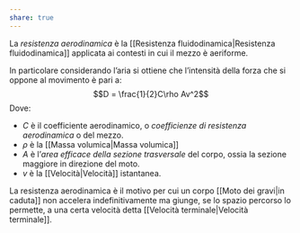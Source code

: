 ```yaml
---
share: true
---
```

La *resistenza aerodinamica* è la [[Resistenza fluidodinamica|Resistenza fluidodinamica]] applicata ai contesti in cui il mezzo è aeriforme.

In particolare considerando l’aria si ottiene che l’intensità della forza che si oppone al movimento è pari a:
$$D = \frac{1}{2}C\rho Av^2$$
Dove:
- $C$ è il coefficiente aerodinamico, o *coefficienze di resistenza aerodinamica* o del mezzo.
- $\rho$ è la [[Massa volumica|Massa volumica]]
- $A$ è l’*area efficace della sezione trasversale* del corpo, ossia la sezione maggiore in direzione del moto.
- $v$ è la [[Velocità|Velocità]] istantanea.

La resistenza aerodinamica è il motivo per cui un corpo [[Moto dei gravi|in caduta]] non accelera indefinitivamente ma giunge, se lo spazio percorso lo permette, a una certa velocità detta [[Velocità terminale|Velocità terminale]].